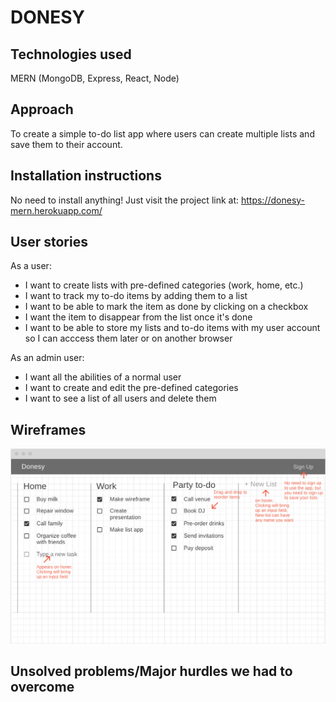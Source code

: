 # DONESY

## Technologies used
MERN (MongoDB, Express, React, Node)

## Approach
To create a simple to-do list app where users can create multiple lists and save them to their account.

## Installation instructions
No need to install anything! Just visit the project link at:
https://donesy-mern.herokuapp.com/

## User stories
As a user: 
- I want to create lists with pre-defined categories (work, home, etc.)
- I want to track my to-do items by adding them to a list
- I want to be able to mark the item as done by clicking on a checkbox
- I want the item to disappear from the list once it's done
- I want to be able to store my lists and to-do items with my user account so I can acccess them later or on another browser

As an admin user:
- I want all the abilities of a normal user
- I want to create and edit the pre-defined categories
- I want to see a list of all users and delete them

## Wireframes
![Wireframe](/documentation/wireframe.png)

## Unsolved problems/Major hurdles we had to overcome
